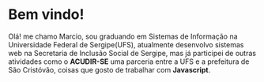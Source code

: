 # Bem vindo!

Olá! me chamo Marcio, sou graduando em Sistemas de Informação na Universidade Federal de Sergipe(UFS), atualmente desenvolvo sistemas web na Secretaria de Inclusão Social de Sergipe, mas já participei de outras atividades como o **ACUDIR-SE** uma parceria entre a UFS e a prefeitura de São Cristóvão, 
coisas que gosto de trabalhar com **Javascript**.